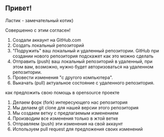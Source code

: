 ## Привет!

Ластик - замечательный котик)

Совершенно с этим согласен!

1. Создали аккаунт на GitHub.com
2. Создать локальный репозиторий
3. "Подружить" ваш локальный и удаленный репозитории. GitHub при создании нового репозитория подскажет как это можно сделать
4. Отправить (push) ваш локальный репозиторий в удаленный, при этом вам, возможно, нужно будет авторизоваться на удаленном репозитории.
5. Провести изменения "с другого компьютера".
6. Выкачать (pull) актуальное состояние с удаленного репозитория.

как предложить свою помощь в opensource проекте

1. Делаем форк (fork) интересующего нас репозитория
2. Мы делаем git clone для нашей версии этого репозитория
3. Мы создаем ветку с предлагаемым изменением
4. Производим все изменения только в жтой ветке
5. Отправляем (push) эти изменения на свой аккаунт 
6. Используем pull request для предложения своих изменений